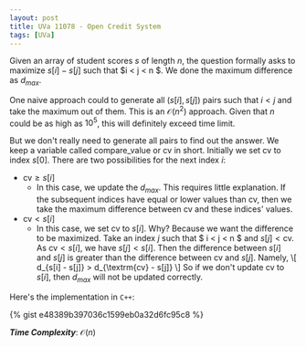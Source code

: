 ```yaml
---
layout: post
title: UVa 11078 - Open Credit System
tags: [UVa]
---
```


Given an array of student scores $s$ of length $n$, the question formally asks to maximize $s[i] - s[j]$ such that $i < j < n $. We done the maximum difference as $d_{max}$. 

One naive approach could to generate all $(s[i],s[j])$ pairs such that $i < j$ and take the maximum out of them. This is an $\mathcal{O}(n^2)$ approach. Given that $n$ could be as high as $10^5$, this will definitely exceed time limit.

But we don't really need to generate all pairs to find out the answer. We keep a variable called $\textrm{compare_value}$ or $\textrm{cv}$ in short. Initially we set $\textrm{cv}$ to index $s[0]$. There are two possibilities for the next index $i$:
- $\textrm{cv} \geq s[i]$
    - In this case, we update the $d_{max}$. This requires little explanation. If the subsequent indices have equal or lower values than $\textrm{cv}$, then we take the maximum difference between $\textrm{cv}$ and these indices' values. 
- $\textrm{cv} < s[i]$
    - In this case, we set $\textrm{cv}$ to $s[i]$. Why? Because we want the difference to be maximized. Take an index $j$ such that $ i <  j < n $ and $s[j] < \textrm{cv}$. As $\textrm{cv} < s[i]$, we have $s[j] < s[i]$.  Then the difference between $s[i]$ and $s[j]$ is greater than the difference between $\textrm{cv}$ and $s[j]$. Namely, 
        \\[ d_{s[i] - s[j]} >  d_{\textrm{cv} - s[j]} \\]
    So if we don't update $\textrm{cv}$ to $s[i]$, then $d_{max}$ will not be updated correctly. 

Here's the implementation in ``C++``: 

{% gist e48389b397036c1599eb0a32d6fc95c8 %}

***Time Complexity***: $\mathcal{O}(n)$